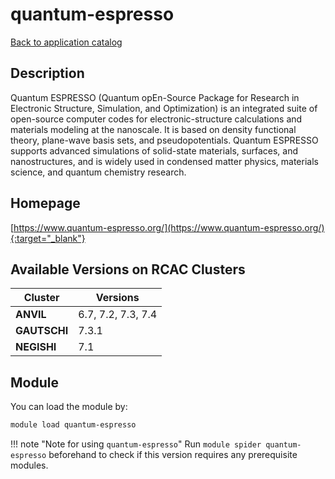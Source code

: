 # quantum-espresso

[Back to application catalog](../app_catalog.md)

## Description

Quantum ESPRESSO (Quantum opEn-Source Package for Research in Electronic Structure, Simulation, and Optimization) is an integrated suite of open-source computer codes for electronic-structure calculations and materials modeling at the nanoscale. It is based on density functional theory, plane-wave basis sets, and pseudopotentials. Quantum ESPRESSO supports advanced simulations of solid-state materials, surfaces, and nanostructures, and is widely used in condensed matter physics, materials science, and quantum chemistry research.

## Homepage

[https://www.quantum-espresso.org/](https://www.quantum-espresso.org/){:target="_blank"}

## Available Versions on RCAC Clusters

|Cluster|Versions|
|---|---|
**ANVIL**|6.7, 7.2, 7.3, 7.4
**GAUTSCHI**|7.3.1
**NEGISHI**|7.1

## Module

You can load the module by:

```bash
module load quantum-espresso
```

!!! note "Note for using `quantum-espresso`"
    Run `module spider quantum-espresso` beforehand to check if this version requires any prerequisite modules.
